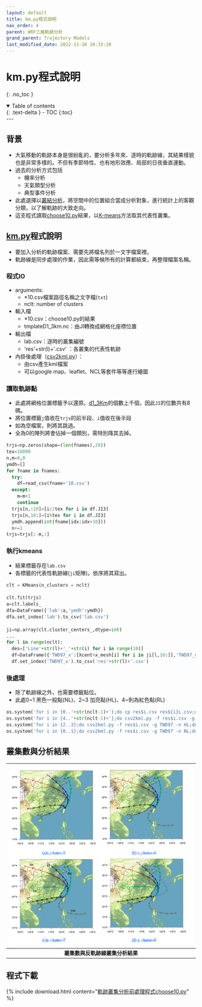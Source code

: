```yaml
---
layout: default
title: km.py程式說明
nav_order: 4
parent: WRF三維軌跡分析
grand_parent: Trajectory Models
last_modified_date: 2022-11-16 10:33:28
---
```


# km.py程式說明

{: .no_toc }

<details open markdown="block">
  <summary>
    Table of contents
  </summary>
  {: .text-delta }
- TOC
{:toc}
</details>
---

## 背景

- 大氣移動的軌跡本身是很紛亂的，要分析多年來、逐時的軌跡線，其結果樣貌也是非常多樣的。不但有季節特性、也有地形效應、局部的日夜垂直運動。
- 過去的分析方式包括
  - 機率分析
  - 天氣類型分析
  - 典型事件分析
- 此處選擇以[叢結分析](https://www.ibm.com/docs/zh-tw/spss-statistics/saas?topic=analysis-hierarchical-cluster-method)，將空間中的位置組合當成分析對象，進行統計上的客觀分類，以了解軌跡的大致走向。
- 這支程式讀取[choose10.py](https://sinotec2.github.io/Focus-on-Air-Quality/TrajModels/btraj_WRFnests/choose10/)結果，以[K-means][kms]方法取其代表性叢集。

## [km.py][km]程式說明

- 要加入分析的軌跡檔案、需要先將檔名列於一文字檔案裡。
- 軌跡線是同步處理的作業，因此需等候所有的計算都結束，再整理檔案名稱。
  
### 程式IO

- arguments:
  - *10.csv檔案路徑名稱之文字檔(`txt`)
  - nclt: number of clusters
- 輸入檔
  - *10.csv：choose10.py的結果
  - tmplateD1_3km.nc：由JI轉換成網格化座標位置
- 輸出檔
  - lab.csv：逐時的叢集編號
  - 'res'+str(l)+'.csv' ：各叢集的代表性軌跡
- 內掛後處理（[csv2kml.py][csv2kml]）：
  - 由csv產生kml檔案
  - 可以google map、leaflet、NCL等套件等等進行繪圖

### 讀取軌跡點

- 此處將網格位置標籤予以還原。[d1_3Km](https://sinotec2.github.io/Focus-on-Air-Quality/TrajModels/btraj_WRFnests/choose10/#d1_3km網格系統說明)的個數上千個，因此`JI`的位數共有8碼。
- 將位置標籤`j`值收在`trjs`的前半段、`i`值收在後半段
- 如為空檔案，則將其跳過。
- 全為0的陣列將會佔掉一個類別，需特別降其去掉。

```python
trjs=np.zeros(shape=(len(fnames),20))
tex=10000
n,m=0,0
ymdh=[]
for fname in fnames:
  try:
    df=read_csv(fname+'10.csv')
  except:
    m=m+1
    continue
  trjs[n,:10]=[i//tex for i in df.JI3]
  trjs[n,10:]=[i%tex for i in df.JI3]
  ymdh.append(int(fname[idx:idx+10]))
  n+=1
trjs=trjs[:-m,:]
```

### 執行kmeans

- 結果標籤存在`lab.csv`
- 各標籤的代表性軌跡線(`ji`矩陣)。依序將其寫出。

```python
clt = KMeans(n_clusters = nclt)

clt.fit(trjs)
a=clt.labels_
dfa=DataFrame({'lab':a,'ymdh':ymdh})
dfa.set_index('lab').to_csv('lab.csv')

ji=np.array(clt.cluster_centers_,dtype=int)
...
for l in range(nclt):
  des=['Line'+str(l)+'_'+str(i) for i in range(10)]
  df=DataFrame({'TWD97_x':[Xcent+x_mesh[i] for i in ji[l,10:]],'TWD97_y':[Ycent+y_mesh[i] for i in ji[l,:10]],'lab':des,'des':des})
  df.set_index('TWD97_x').to_csv('res'+str(l)+'.csv')
```

### 後處理

- 除了軌跡線之外，也需要標籤點位。
- 此處0\~1 黑色一般點(NL)、2\~3 加亮點(HL)、4\~則為紅色點(RL)

```python
os.system('for i in {0..'+str(nclt-1)+'};do cp res$i.csv res${i}L.csv;done')
os.system('for i in {4..'+str(nclt-1)+'};do csv2kml.py -f res$i.csv -g TWD97 -n RL;done')
os.system('for i in {2..3};do csv2kml.py -f res$i.csv -g TWD97 -n HL;done')
os.system('for i in {0..1};do csv2kml.py -f res$i.csv -g TWD97 -n NL;done')
```

## 叢集數與分析結果

| ![n_clusters.png](https://raw.githubusercontent.com/sinotec2/Focus-on-Air-Quality/main/assets/images/n_clusters.png)|
|:-:|
| <b>叢集數與反軌跡線叢集分析結果</b>|

## 程式下載

{% include download.html content="[軌跡叢集分析前處理程式choose10.py](https://github.com/sinotec2/Focus-on-Air-Quality/blob/main/TrajModels/btraj_WRFnests/choose10.py)" %}

[kms]: <https://zh.wikipedia.org/wiki/K-平均算法> "k-平均演算法（英文：k-means clustering）源於訊號處理中的一種向量量化方法，現在則更多地作為一種聚類分析方法流行於資料探勘領域。k-平均聚類的目的是：把n個點（可以是樣本的一次觀察或一個實例）劃分到k個聚類中，使得每個點都屬於離他最近的均值（此即聚類中心）對應的聚類，以之作為聚類的標準。這個問題將歸結為一個把資料空間劃分為Voronoi cells的問題。"
[csv2kml]: <https://sinotec2.github.io/Focus-on-Air-Quality/utilities/GIS/csv2kml/> "點狀資訊KML檔之撰寫(csv2kml.py)"
[km]: <https://github.com/sinotec2/Focus-on-Air-Quality/blob/main/TrajModels/btraj_WRFnests/km.py> "km.ppy"